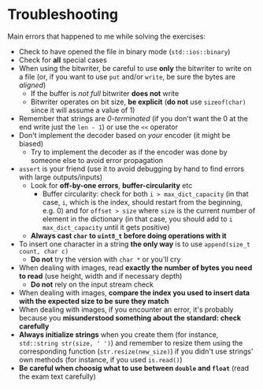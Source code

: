 # Troubleshooting 

Main errors that happened to me while solving the exercises:
- Check to have opened the file in binary mode (`std::ios::binary`)
- Check for **all** special cases
- When using the bitwriter, be careful to use **only** the bitwriter to write on a file (or, if you want to use `put` and/or `write`, be sure the bytes are *aligned*)
    - If the buffer is *not full* bitwriter **does not** write
    - Bitwriter operates on bit size, **be explicit** (**do not** use `sizeof(char)` since it will assume a value of 1)
- Remember that strings are *0-terminated* (if you don't want the 0 at the end write just the `len - 1`) or use the `<<` operator
- Don't implement the decoder based on *your* encoder (it might be biased)
    - Try to implement the decoder as if the encoder was done by someone else to avoid error propagation
- `assert` is your friend (use it to avoid debugging by hand to find errors with large outputs/inputs)
    - Look for **off-by-one errors**, **buffer-circularity** etc
        - Buffer circularity: check for both `i > max_dict_capacity` (in that case, `i`, which is the index, should restart from the beginning, e.g. 0) and for `offset > size` where `size` is the current number of element in the dictionary (in that case, you should add to `i` `max_dict_capacity` until it gets positive)
    - **Always cast `char` to `uint8_t` before doing operations with it**
- To insert one character in a string **the only way** is to use `append(size_t count, char c)` 
    - **Do not** try the version with `char *` or you'll cry 
- When dealing with images, read **exactly the number of bytes you need to read** (use height, width and if necessary depth)
    - **Do not** rely on the input stream check
- When dealing with images, **compare the index you used to insert data with the expected size to be sure they match**
- When dealing with images, if you encounter an error, it's probably because you **misunderstood something about the standard: check carefully**
- **Always initialize strings** when you create them (for instance, `std::string str(size, ' ')`) and remember to resize them using the corresponding function (`str.resize(new_size)`) if you didn't use strings' own methods (for instance, if you used `is.read()`)
- **Be careful when choosig what to use between `double` and `float`** (read the exam text carefully)
